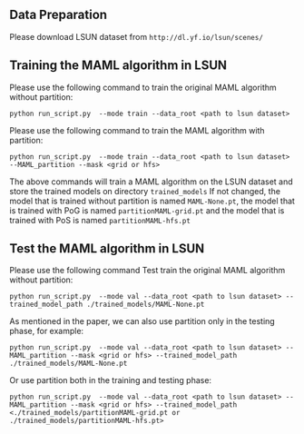 ## Data Preparation
Please download LSUN dataset from ```http://dl.yf.io/lsun/scenes/```



## Training the MAML algorithm in LSUN
Please use the following command to train the original MAML algorithm without partition:
```
python run_script.py  --mode train --data_root <path to lsun dataset> 
``` 

Please use the following command to train the MAML algorithm with partition:
```
python run_script.py  --mode train --data_root <path to lsun dataset> --MAML_partition --mask <grid or hfs>
``` 

The above commands will train a MAML algorithm on the LSUN dataset and store the trained models on directory ```trained_models```
If not changed, the model that is trained without partition is named ``MAML-None.pt``, the model that is trained with PoG is named ``partitionMAML-grid.pt`` and the model that is trained with PoS is named ``partitionMAML-hfs.pt``

## Test the MAML algorithm in LSUN
Please use the following command Test train the original MAML algorithm without partition:
```
python run_script.py  --mode val --data_root <path to lsun dataset> --trained_model_path ./trained_models/MAML-None.pt
``` 

As mentioned in the paper, we can also use partition only in the testing phase, for example:
```
python run_script.py  --mode val --data_root <path to lsun dataset> --MAML_partition --mask <grid or hfs> --trained_model_path ./trained_models/MAML-None.pt
``` 

Or use partition both in the training and testing phase: 
```
python run_script.py  --mode val --data_root <path to lsun dataset> --MAML_partition --mask <grid or hfs> --trained_model_path <./trained_models/partitionMAML-grid.pt or ./trained_models/partitionMAML-hfs.pt>
``` 